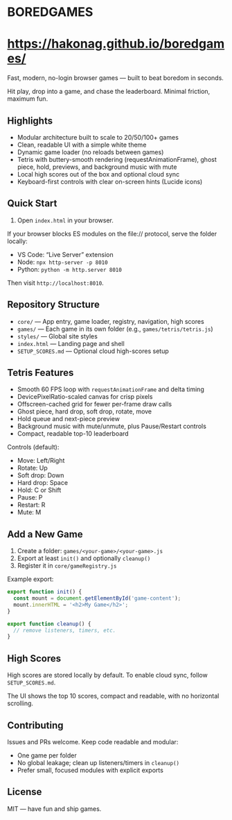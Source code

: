 # BOREDGAMES

# https://hakonag.github.io/boredgames/

Fast, modern, no-login browser games — built to beat boredom in seconds.

Hit play, drop into a game, and chase the leaderboard. Minimal friction, maximum fun.

## Highlights

- Modular architecture built to scale to 20/50/100+ games
- Clean, readable UI with a simple white theme
- Dynamic game loader (no reloads between games)
- Tetris with buttery-smooth rendering (requestAnimationFrame), ghost piece, hold, previews, and background music with mute
- Local high scores out of the box and optional cloud sync
- Keyboard-first controls with clear on-screen hints (Lucide icons)

## Quick Start

1) Open `index.html` in your browser.

If your browser blocks ES modules on the file:// protocol, serve the folder locally:
- VS Code: “Live Server” extension
- Node: `npx http-server -p 8010`
- Python: `python -m http.server 8010`

Then visit `http://localhost:8010`.

## Repository Structure

- `core/` — App entry, game loader, registry, navigation, high scores
- `games/` — Each game in its own folder (e.g., `games/tetris/tetris.js`)
- `styles/` — Global site styles
- `index.html` — Landing page and shell
- `SETUP_SCORES.md` — Optional cloud high-scores setup

## Tetris Features

- Smooth 60 FPS loop with `requestAnimationFrame` and delta timing
- DevicePixelRatio-scaled canvas for crisp pixels
- Offscreen-cached grid for fewer per-frame draw calls
- Ghost piece, hard drop, soft drop, rotate, move
- Hold queue and next-piece preview
- Background music with mute/unmute, plus Pause/Restart controls
- Compact, readable top-10 leaderboard

Controls (default):
- Move: Left/Right
- Rotate: Up
- Soft drop: Down
- Hard drop: Space
- Hold: C or Shift
- Pause: P
- Restart: R
- Mute: M

## Add a New Game

1) Create a folder: `games/<your-game>/<your-game>.js`
2) Export at least `init()` and optionally `cleanup()`
3) Register it in `core/gameRegistry.js`

Example export:
```js
export function init() {
  const mount = document.getElementById('game-content');
  mount.innerHTML = '<h2>My Game</h2>';
}

export function cleanup() {
  // remove listeners, timers, etc.
}
```

## High Scores

High scores are stored locally by default. To enable cloud sync, follow `SETUP_SCORES.md`.

The UI shows the top 10 scores, compact and readable, with no horizontal scrolling.

## Contributing

Issues and PRs welcome. Keep code readable and modular:
- One game per folder
- No global leakage; clean up listeners/timers in `cleanup()`
- Prefer small, focused modules with explicit exports

## License

MIT — have fun and ship games.
